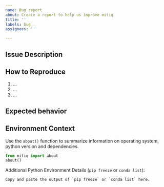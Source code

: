 ```yaml
---
name: Bug report
about: Create a report to help us improve mitiq
title: ''
labels: bug
assignees: ''

---
```


<!-- Before submitting an issue please make sure you are: -->
<!-- running the latest version of mitiq -->
<!-- checked to make sure this bug has not already been reported -->


## Issue Description
<!-- A short description of the bug here, along with what you expected the behavior to be. -->

<!-- Thanks for helping us improve mitiq! 🙂 -->

## How to Reproduce

1. ...
2. ...
3. ...

## Expected behavior
<!-- A clear and concise description of what you expected to happen. -->






Environment Context
-------------------

Use the `about()` function to summarize information on operating system, python version and dependencies.
```python
from mitiq import about
about()
```

Additional Python Environment Details (`pip freeze` or `conda list`):

```
Copy and paste the output of `pip freeze` or `conda list` here.
```
